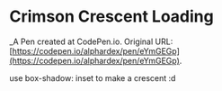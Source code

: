 # Crimson Crescent Loading
 _A Pen created at CodePen.io. Original URL: [https://codepen.io/alphardex/pen/eYmGEGp](https://codepen.io/alphardex/pen/eYmGEGp).

 use box-shadow: inset to make a crescent :d
